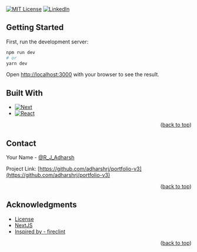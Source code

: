 <a name="readme-top"></a>

[![MIT License][license-shield]][license-url]
[![LinkedIn][linkedin-shield]][linkedin-url]

## Getting Started

First, run the development server:

```bash
npm run dev
# or
yarn dev
```

Open [http://localhost:3000](http://localhost:3000) with your browser to see the result.

<!-- About -->
## Built With

* [![Next][Next.js]][Next-url]
* [![React][React.js]][React-url]

<p align="right">(<a href="#readme-top">back to top</a>)</p>


<!-- CONTACT -->
## Contact

Your Name - [@R_J_Adharsh](https://twitter.com/@R_J_Adharsh)

Project Link: [https://github.com/adharshrj/portfolio-v3](https://github.com/adharshrj/portfolio-v3)

<p align="right">(<a href="#readme-top">back to top</a>)</p>

<!-- ACKNOWLEDGMENTS -->
## Acknowledgments

* [License](https://choosealicense.com/licenses/mit/)
* [NextJS](https://nextjs.org/)
* [Inspired by - fireclint](https://github.com/fireclint/portfolio-nextjs)

<p align="right">(<a href="#readme-top">back to top</a>)</p>

<!-- MARKDOWN LINKS & IMAGES -->
<!-- https://www.markdownguide.org/basic-syntax/#reference-style-links -->
[contributors-shield]: https://img.shields.io/github/contributors/github_username/repo_name.svg?style=for-the-badge
[contributors-url]: https://github.com/adharshrj/Web3-Eth-Dash/graphs/contributors
[forks-shield]: https://img.shields.io/github/forks/github_username/repo_name.svg?style=for-the-badge
[forks-url]: https://github.com/adharshrj/Web3-Eth-Dash/network/members
[stars-shield]: https://img.shields.io/github/stars/github_username/repo_name.svg?style=for-the-badge
[stars-url]: https://github.com/adharshrj/Web3-Eth-Dash/stargazers
[issues-shield]: https://img.shields.io/github/issues/github_username/repo_name.svg?style=for-the-badge
[issues-url]: https://github.com/adharshrj/Web3-Eth-Dash/issues
[license-shield]: https://img.shields.io/github/license/github_username/repo_name.svg?style=for-the-badge
[license-url]: https://github.com/adharshrj/portfolio-v3/blob/master/LICENSE.txt
[linkedin-shield]: https://img.shields.io/badge/-LinkedIn-black.svg?style=for-the-badge&logo=linkedin&colorB=555
[linkedin-url]: https://www.linkedin.com/in/adharsh-rj/
[product-screenshot1]: images/home.png
[product-screenshot2]: images/login.png
[product-screenshot3]: images/dashboard.png
[product-screenshot4]: images/getnfts.png
[Next.js]: https://img.shields.io/badge/next.js-000000?style=for-the-badge&logo=nextdotjs&logoColor=white
[Next-url]: https://nextjs.org/
[React.js]: https://img.shields.io/badge/React-20232A?style=for-the-badge&logo=react&logoColor=61DAFB
[React-url]: https://reactjs.org/
